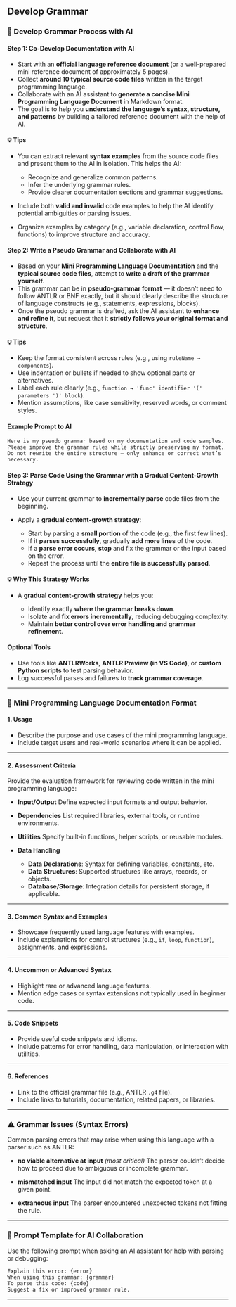 ## Develop Grammar

### 🤝 Develop Grammar Process with AI

#### Step 1: Co-Develop Documentation with AI

* Start with an **official language reference document** (or a well-prepared mini reference document of approximately 5 pages).
* Collect **around 10 typical source code files** written in the target programming language.
* Collaborate with an AI assistant to **generate a concise Mini Programming Language Document** in Markdown format.
* The goal is to help you **understand the language’s syntax, structure, and patterns** by building a tailored reference document with the help of AI.

#### 💡 Tips

* You can extract relevant **syntax examples** from the source code files and present them to the AI in isolation. This helps the AI:

  * Recognize and generalize common patterns.
  * Infer the underlying grammar rules.
  * Provide clearer documentation sections and grammar suggestions.
* Include both **valid and invalid** code examples to help the AI identify potential ambiguities or parsing issues.
* Organize examples by category (e.g., variable declaration, control flow, functions) to improve structure and accuracy.

#### Step 2: Write a Pseudo Grammar and Collaborate with AI

* Based on your **Mini Programming Language Documentation** and the **typical source code files**, attempt to **write a draft of the grammar yourself**.
* This grammar can be in **pseudo-grammar format** — it doesn’t need to follow ANTLR or BNF exactly, but it should clearly describe the structure of language constructs (e.g., statements, expressions, blocks).
* Once the pseudo grammar is drafted, ask the AI assistant to **enhance and refine it**, but request that it **strictly follows your original format and structure**.

#### 💡 Tips

* Keep the format consistent across rules (e.g., using `ruleName → components`).
* Use indentation or bullets if needed to show optional parts or alternatives.
* Label each rule clearly (e.g., `function → 'func' identifier '(' parameters ')' block`).
* Mention assumptions, like case sensitivity, reserved words, or comment styles.

#### **Example Prompt to AI**

```text
Here is my pseudo grammar based on my documentation and code samples. Please improve the grammar rules while strictly preserving my format. Do not rewrite the entire structure — only enhance or correct what’s necessary.
```

#### **Step 3: Parse Code Using the Grammar with a Gradual Content-Growth Strategy**

* Use your current grammar to **incrementally parse** code files from the beginning.
* Apply a **gradual content-growth strategy**:

  * Start by parsing a **small portion** of the code (e.g., the first few lines).
  * If it **parses successfully**, gradually **add more lines** of the code.
  * If a **parse error occurs**, **stop** and fix the grammar or the input based on the error.
  * Repeat the process until the **entire file is successfully parsed**.

#### **💡 Why This Strategy Works**

* A **gradual content-growth strategy** helps you:

  * Identify exactly **where the grammar breaks down**.
  * Isolate and **fix errors incrementally**, reducing debugging complexity.
  * Maintain **better control over error handling and grammar refinement**.

#### **Optional Tools**

* Use tools like **ANTLRWorks**, **ANTLR Preview (in VS Code)**, or **custom Python scripts** to test parsing behavior.
* Log successful parses and failures to **track grammar coverage**.

---

### 📘 Mini Programming Language Documentation Format

#### 1. **Usage**

* Describe the purpose and use cases of the mini programming language.
* Include target users and real-world scenarios where it can be applied.

---

#### 2. **Assessment Criteria**

Provide the evaluation framework for reviewing code written in the mini programming language:

* **Input/Output**
  Define expected input formats and output behavior.

* **Dependencies**
  List required libraries, external tools, or runtime environments.

* **Utilities**
  Specify built-in functions, helper scripts, or reusable modules.

* **Data Handling**

  * **Data Declarations**: Syntax for defining variables, constants, etc.
  * **Data Structures**: Supported structures like arrays, records, or objects.
  * **Database/Storage**: Integration details for persistent storage, if applicable.

---

#### 3. **Common Syntax and Examples**

* Showcase frequently used language features with examples.
* Include explanations for control structures (e.g., `if`, `loop`, `function`), assignments, and expressions.

---

#### 4. **Uncommon or Advanced Syntax**

* Highlight rare or advanced language features.
* Mention edge cases or syntax extensions not typically used in beginner code.

---

#### 5. **Code Snippets**

* Provide useful code snippets and idioms.
* Include patterns for error handling, data manipulation, or interaction with utilities.

---

#### 6. **References**

* Link to the official grammar file (e.g., ANTLR `.g4` file).
* Include links to tutorials, documentation, related papers, or libraries.

---

### ⚠️ Grammar Issues (Syntax Errors)

Common parsing errors that may arise when using this language with a parser such as ANTLR:

* **no viable alternative at input** *(most critical)*
  The parser couldn’t decide how to proceed due to ambiguous or incomplete grammar.

* **mismatched input**
  The input did not match the expected token at a given point.

* **extraneous input**
  The parser encountered unexpected tokens not fitting the rule.

---

### 🤖 Prompt Template for AI Collaboration

Use the following prompt when asking an AI assistant for help with parsing or debugging:

```prompt
Explain this error: {error}
When using this grammar: {grammar}
To parse this code: {code}
Suggest a fix or improved grammar rule.
```

---
